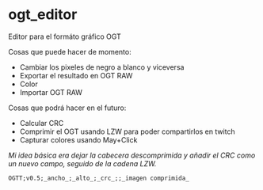 # ogt_editor

Editor para el formáto gráfico OGT

Cosas que puede hacer de momento:
- Cambiar los pixeles de negro a blanco y viceversa
- Exportar el resultado en OGT RAW
- Color
- Importar OGT RAW

Cosas que podrá hacer en el futuro:
- Calcular CRC
- Comprimir el OGT usando LZW para poder compartirlos en twitch
- Capturar colores usando May+Click

_Mi idea básica era dejar la cabecera descomprimida y añadir el CRC como un nuevo campo, seguido de la cadena LZW._

`OGTT;v0.5;_ancho_;_alto_;_crc_;;_imagen comprimida_`
